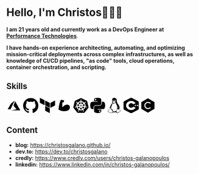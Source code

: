 # Hello, I'm Christos👋👨‍💻

**I am 21 years old and currently work as a DevOps Engineer at [Performance Technologies](https://www.performance.gr/)**.

**I have hands-on experience architecting, automating, and optimizing mission-critical deployments across complex infrastructures, as well as knowledge of CI/CD pipelines, "as code" tools, cloud operations, container orchestration, and scripting.**

## Skills

<p align="left">

<img src="icons/black/azure.png" alt="Azure" title="Azure" width="40" height="40"/>
<img src="icons/black/github.png" alt="GitHub" title="GitHub" width="40" height="40"/>
<img src="icons/black/terraform.png" alt="Terraform" title="Terraform" width="40" height="40"/>
<img src="icons/black/bicep.png" alt="Bicep" title="Bicep" width="40" height="40"/>
<img src="icons/black/kubernetes.png" alt="Kubernetes" title="Kubernetes" width="40" height="40"/>
<img src="icons/black/python.png" alt="Python" title="Python" width="40" height="40"/>
<img src="icons/black/linux.png" alt="Linux" title="Linux" width="40" height="40"/>
<img src="icons/black/cpp.png" alt="C++" title="C++" width="40" height="40"/>
<img src="icons/black/c.png" alt="C" title="C" width="40" height="40"/>
 
</p>

## Content

- **blog:** <https://christosgalano.github.io/>
- **dev.to:** <https://dev.to/christosgalano>
- **credly:** <https://www.credly.com/users/christos-galanopoulos>
- **linkedin:** <https://www.linkedin.com/in/christos-galanopoulos/>
